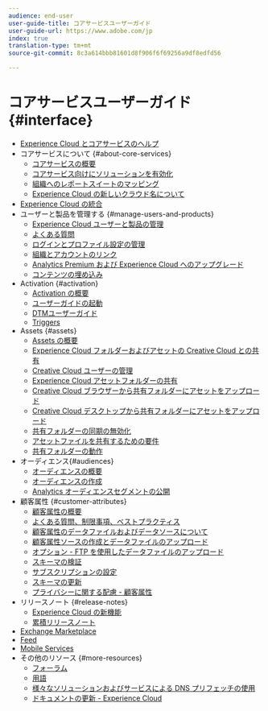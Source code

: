 ```yaml
---
audience: end-user
user-guide-title: コアサービスユーザーガイド
user-guide-url: https://www.adobe.com/jp
index: true
translation-type: tm+mt
source-git-commit: 8c3a614bbb81601d8f906f6f69256a9df8edfd56

---
```



# コアサービスユーザーガイド{#interface}

+ [Experience Cloud とコアサービスのヘルプ](experience-cloud.md)
+ コアサービスについて {#about-core-services}
   + [コアサービスの概要](core-services-landing.md)
   + [コアサービス向けにソリューションを有効化](core-services/core-services.md)
   + [組織へのレポートスイートのマッピング](core-services/report-suite-mapping.md)
   + [Experience Cloud の新しいクラウド名について](solutions-core-services.md)
+ [Experience Cloud の統合](marketing-cloud-integrations.md)
+ ユーザーと製品を管理する {#manage-users-and-products}
   + [Experience Cloud ユーザーと製品の管理](admin-getting-started/admin-getting-started.md)
   + [よくある質問](admin-getting-started/faq.md)
   + [ログインとプロファイル設定の管理](admin-getting-started/getting-started-experience-cloud.md)
   + [組織とアカウントのリンク](admin-getting-started/organizations.md)
   + [Analytics Premium および Experience Cloud へのアップグレード](admin-getting-started/upgrade-to-analytics-premium.md)
   + [コンテンツの埋め込み](admin-getting-started/oembed.md)
+ Activation {#activation}
   + [Activation の概要](activation/activation.md)
   + [ユーザーガイドの起動](https://docs.adobe.com/content/help/en/launch/using/overview.html)
   + [DTMユーザーガイド](https://docs.adobe.com/content/help/en/dtm/using/dtm-home.html)
   + [Triggers](activation/triggers.md)
+ Assets {#assets}
   + [Assets の概要](experience-cloud-assets/experience-cloud-assets.md)
   + [Experience Cloud フォルダーおよびアセットの Creative Cloud との共有](experience-cloud-assets/creative-cloud.md)
   + [Creative Cloud ユーザーの管理](experience-cloud-assets/t-admin-add-cc-user.md)
   + [Experience Cloud アセットフォルダーの共有](experience-cloud-assets/t-share-creative-cloud.md)
   + [Creative Cloud ブラウザーから共有フォルダーにアセットをアップロード](experience-cloud-assets/t-upload-asset-cc.md)
   + [Creative Cloud デスクトップから共有フォルダーにアセットをアップロード](experience-cloud-assets/t-cc-asset-upload-thor.md)
   + [共有フォルダーの同期の無効化](experience-cloud-assets/t-disable-asset-sync.md)
   + [アセットファイルを共有するための要件](experience-cloud-assets/assets-file-reqs.md)
   + [共有フォルダーの動作](experience-cloud-assets/asset-behavior.md)
+ オーディエンス{#audiences}
   + [オーディエンスの概要](audience-library/audience-library.md)
   + [オーディエンスの作成](audience-library/t-audience-create.md)
   + [Analytics オーディエンスセグメントの公開](audience-library/t-publish-audience-segment.md)
+ 顧客属性 {#customer-attributes}
   + [顧客属性の概要](attributes/attributes.md)
   + [よくある質問、制限事項、ベストプラクティス](attributes/faq-crs.md)
   + [顧客属性のデータファイルおよびデータソースについて](attributes/crs-data-file.md)
   + [顧客属性ソースの作成とデータファイルのアップロード](attributes/t-crs-usecase.md)
   + [オプション - FTP を使用したデータファイルのアップロード](attributes/t-upload-attributes-ftp.md)
   + [スキーマの検証](attributes/validate-schema.md)
   + [サブスクリプションの設定](attributes/subscription.md)
   + [スキーマの更新](attributes/t-update-schema.md)
   + [プライバシーに関する配慮 - 顧客属性](attributes/privacy-mac.md)
+ リリースノート {#release-notes}
   + [Experience Cloud の新機能](marketing-cloud-interface/marketing-cloud-interface.md)
   + [累積リリースノート](marketing-cloud-interface/release-notes.md)
+ [Exchange Marketplace](exchange.md)
+ [Feed](feed.md)
+ [Mobile Services](https://docs.adobe.com/content/help/en/mobile-services/using/home.html)
+ その他のリソース {#more-resources}
   + [フォーラム](https://forums.adobe.com/community/experience-cloud)
   + [用語](terms.md)
   + [様々なソリューションおよびサービスによる DNS プリフェッチの使用](dns-prefetch.md)
   + [ドキュメントの更新 - Experience Cloud](doc-updates.md)
